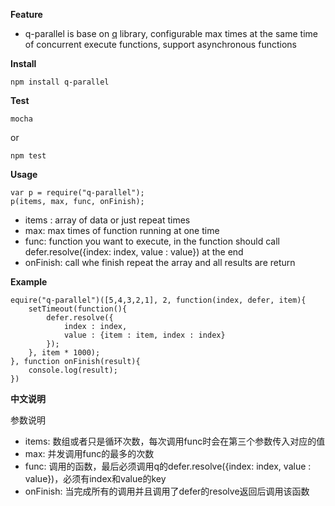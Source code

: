 **Feature**
 - q-parallel is base on  [q](https://github.com/kriskowal/q) library, configurable max times at the same time of concurrent execute functions, support asynchronous functions
 
**Install**

    npm install q-parallel

**Test**

    mocha

or

    npm test

**Usage**

    var p = require("q-parallel");
    p(items, max, func, onFinish);

 - items : array of data or just repeat times 
 - max: max times of function running at one time 
 - func: function you want to execute, in the function should call defer.resolve({index: index, value : value}) at the end
 - onFinish: call whe finish repeat the array and all results are return

**Example**


    equire("q-parallel")([5,4,3,2,1], 2, function(index, defer, item){
    	setTimeout(function(){
		    defer.resolve({
				index : index,
				value : {item : item, index : index}
			});
		}, item * 1000);
    }, function onFinish(result){
	    console.log(result);
    })

**中文说明**

参数说明
- items: 数组或者只是循环次数，每次调用func时会在第三个参数传入对应的值
- max: 并发调用func的最多的次数
- func: 调用的函数，最后必须调用q的defer.resolve({index: index, value : value})，必须有index和value的key
- onFinish: 当完成所有的调用并且调用了defer的resolve返回后调用该函数
